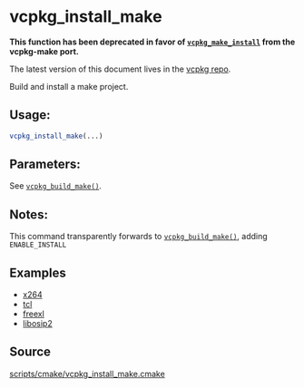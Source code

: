 # vcpkg_install_make

**This function has been deprecated in favor of [`vcpkg_make_install`](ports/vcpkg-make/vcpkg_make_install.md) from the vcpkg-make port.**

The latest version of this document lives in the [vcpkg repo](https://github.com/Microsoft/vcpkg/blob/master/docs/maintainers/vcpkg_install_make.md).

Build and install a make project.

## Usage:
```cmake
vcpkg_install_make(...)
```

## Parameters:
See [`vcpkg_build_make()`](vcpkg_build_make.md).

## Notes:
This command transparently forwards to [`vcpkg_build_make()`](vcpkg_build_make.md), adding `ENABLE_INSTALL`

## Examples

* [x264](https://github.com/Microsoft/vcpkg/blob/master/ports/x264/portfile.cmake)
* [tcl](https://github.com/Microsoft/vcpkg/blob/master/ports/tcl/portfile.cmake)
* [freexl](https://github.com/Microsoft/vcpkg/blob/master/ports/freexl/portfile.cmake)
* [libosip2](https://github.com/Microsoft/vcpkg/blob/master/ports/libosip2/portfile.cmake)

## Source
[scripts/cmake/vcpkg\_install\_make.cmake](https://github.com/Microsoft/vcpkg/blob/master/scripts/cmake/vcpkg_install_make.cmake)
